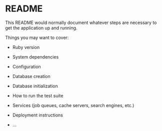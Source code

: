 # README

This README would normally document whatever steps are necessary to get the
application up and running.

Things you may want to cover:

* Ruby version

* System dependencies

* Configuration




* Database creation

* Database initialization

* How to run the test suite

* Services (job queues, cache servers, search engines, etc.)

* Deployment instructions

* ...
